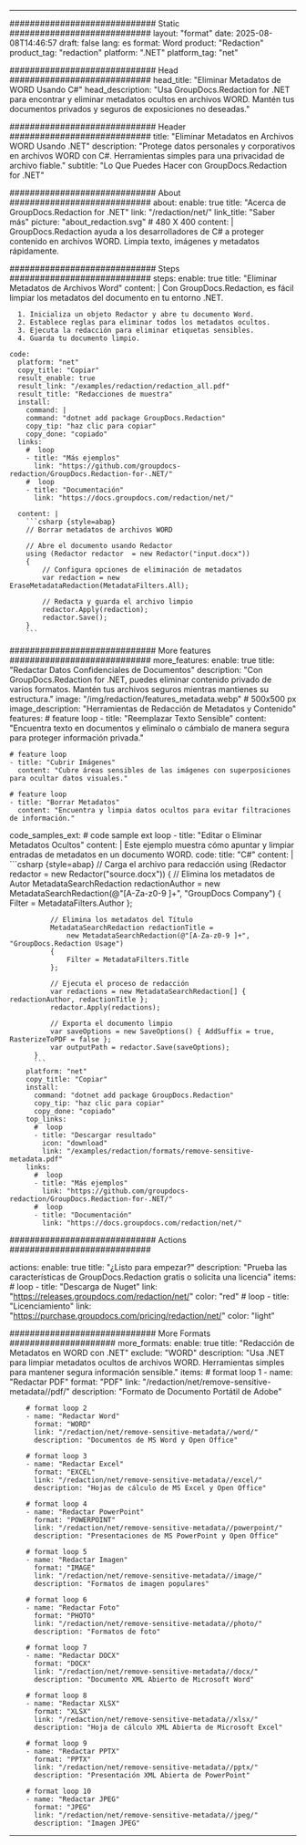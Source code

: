 
---
############################# Static ############################
layout: "format"
date:  2025-08-08T14:46:57
draft: false
lang: es
format: Word
product: "Redaction"
product_tag: "redaction"
platform: ".NET"
platform_tag: "net"

############################# Head ############################
head_title: "Eliminar Metadatos de WORD Usando C#"
head_description: "Usa GroupDocs.Redaction for .NET para encontrar y eliminar metadatos ocultos en archivos WORD. Mantén tus documentos privados y seguros de exposiciones no deseadas."

############################# Header ############################
title: "Eliminar Metadatos en Archivos WORD Usando .NET" 
description: "Protege datos personales y corporativos en archivos WORD con C#. Herramientas simples para una privacidad de archivo fiable."
subtitle: "Lo Que Puedes Hacer con GroupDocs.Redaction for .NET" 

############################# About ############################
about:
    enable: true
    title: "Acerca de GroupDocs.Redaction for .NET"
    link: "/redaction/net/"
    link_title: "Saber más"
    picture: "about_redaction.svg" # 480 X 400
    content: |
       GroupDocs.Redaction ayuda a los desarrolladores de C# a proteger contenido en archivos WORD. Limpia texto, imágenes y metadatos rápidamente.

############################# Steps ############################
steps:
    enable: true
    title: "Eliminar Metadatos de Archivos Word"
    content: |
      Con GroupDocs.Redaction, es fácil limpiar los metadatos del documento en tu entorno .NET.
      
      1. Inicializa un objeto Redactor y abre tu documento Word.
      2. Establece reglas para eliminar todos los metadatos ocultos.
      3. Ejecuta la redacción para eliminar etiquetas sensibles.
      4. Guarda tu documento limpio.
   
    code:
      platform: "net"
      copy_title: "Copiar"
      result_enable: true
      result_link: "/examples/redaction/redaction_all.pdf"
      result_title: "Redacciones de muestra"
      install:
        command: |
        command: "dotnet add package GroupDocs.Redaction"
        copy_tip: "haz clic para copiar"
        copy_done: "copiado"
      links:
        #  loop
        - title: "Más ejemplos"
          link: "https://github.com/groupdocs-redaction/GroupDocs.Redaction-for-.NET/"
        #  loop
        - title: "Documentación"
          link: "https://docs.groupdocs.com/redaction/net/"
          
      content: |
        ```csharp {style=abap}
        // Borrar metadatos de archivos WORD

        // Abre el documento usando Redactor
        using (Redactor redactor  = new Redactor("input.docx"))
        {
            // Configura opciones de eliminación de metadatos
            var redaction = new EraseMetadataRedaction(MetadataFilters.All);
            
            // Redacta y guarda el archivo limpio
            redactor.Apply(redaction);
            redactor.Save();
        }
        ```            


############################# More features ############################
more_features:
  enable: true
  title: "Redactar Datos Confidenciales de Documentos"
  description: "Con GroupDocs.Redaction for .NET, puedes eliminar contenido privado de varios formatos. Mantén tus archivos seguros mientras mantienes su estructura."
  image: "/img/redaction/features_metadata.webp" # 500x500 px
  image_description: "Herramientas de Redacción de Metadatos y Contenido"
  features:
    # feature loop
    - title: "Reemplazar Texto Sensible"
      content: "Encuentra texto en documentos y elimínalo o cámbialo de manera segura para proteger información privada."

    # feature loop
    - title: "Cubrir Imágenes"
      content: "Cubre áreas sensibles de las imágenes con superposiciones para ocultar datos visuales."

    # feature loop
    - title: "Borrar Metadatos"
      content: "Encuentra y limpia datos ocultos para evitar filtraciones de información."
      
  code_samples_ext:
    # code sample ext loop
    - title: "Editar o Eliminar Metadatos Ocultos"
      content: |
        Este ejemplo muestra cómo apuntar y limpiar entradas de metadatos en un documento WORD.
      code:
        title: "C#"
        content: |
          ```csharp {style=abap}
          //  Carga el archivo para redacción
          using (Redactor redactor  = new Redactor("source.docx"))
          {
              // Elimina los metadatos de Autor
              MetadataSearchRedaction redactionAuthor = 
                  new MetadataSearchRedaction(@"[A-Za-z0-9 ]+", "GroupDocs Company")
              {
                  Filter = MetadataFilters.Author
              };

              // Elimina los metadatos del Título
              MetadataSearchRedaction redactionTitle = 
                  new MetadataSearchRedaction(@"[A-Za-z0-9 ]+", "GroupDocs.Redaction Usage")
              {
                  Filter = MetadataFilters.Title
              };

              // Ejecuta el proceso de redacción
              var redactions = new MetadataSearchRedaction[] { redactionAuthor, redactionTitle };
              redactor.Apply(redactions);

              // Exporta el documento limpio
              var saveOptions = new SaveOptions() { AddSuffix = true, RasterizeToPDF = false };
              var outputPath = redactor.Save(saveOptions);
          }
          ```
        platform: "net"
        copy_title: "Copiar"
        install:
          command: "dotnet add package GroupDocs.Redaction"
          copy_tip: "haz clic para copiar"
          copy_done: "copiado"
        top_links:
          #  loop
          - title: "Descargar resultado"
            icon: "download"
            link: "/examples/redaction/formats/remove-sensitive-metadata.pdf"
        links:
          #  loop
          - title: "Más ejemplos"
            link: "https://github.com/groupdocs-redaction/GroupDocs.Redaction-for-.NET/"
          #  loop
          - title: "Documentación"
            link: "https://docs.groupdocs.com/redaction/net/"


############################# Actions ############################

actions:
  enable: true
  title: "¿Listo para empezar?"
  description: "Prueba las características de GroupDocs.Redaction gratis o solicita una licencia"
  items:
    #  loop
    - title: "Descarga de Nuget"
      link: "https://releases.groupdocs.com/redaction/net/"
      color: "red"
        #  loop
    - title: "Licenciamiento"
      link: "https://purchase.groupdocs.com/pricing/redaction/net/"
      color: "light"


############################# More Formats #####################
more_formats:
    enable: true
    title: "Redacción de Metadatos en WORD con .NET"
    exclude: "WORD"
    description: "Usa .NET para limpiar metadatos ocultos de archivos WORD. Herramientas simples para mantener segura información sensible."
    items: 
        # format loop 1
        - name: "Redactar PDF"
          format: "PDF"
          link: "/redaction/net/remove-sensitive-metadata//pdf/"
          description: "Formato de Documento Portátil de Adobe"

        # format loop 2
        - name: "Redactar Word"
          format: "WORD"
          link: "/redaction/net/remove-sensitive-metadata//word/"
          description: "Documentos de MS Word y Open Office"
          
        # format loop 3
        - name: "Redactar Excel"
          format: "EXCEL"
          link: "/redaction/net/remove-sensitive-metadata//excel/"
          description: "Hojas de cálculo de MS Excel y Open Office"

        # format loop 4
        - name: "Redactar PowerPoint"
          format: "POWERPOINT"
          link: "/redaction/net/remove-sensitive-metadata//powerpoint/"
          description: "Presentaciones de MS PowerPoint y Open Office"

        # format loop 5
        - name: "Redactar Imagen"
          format: "IMAGE"
          link: "/redaction/net/remove-sensitive-metadata//image/"
          description: "Formatos de imagen populares"

        # format loop 6
        - name: "Redactar Foto"
          format: "PHOTO"
          link: "/redaction/net/remove-sensitive-metadata//photo/"
          description: "Formatos de foto"

        # format loop 7
        - name: "Redactar DOCX"
          format: "DOCX"
          link: "/redaction/net/remove-sensitive-metadata//docx/"
          description: "Documento XML Abierto de Microsoft Word"
          
        # format loop 8
        - name: "Redactar XLSX"
          format: "XLSX"
          link: "/redaction/net/remove-sensitive-metadata//xlsx/"
          description: "Hoja de cálculo XML Abierta de Microsoft Excel"
          
        # format loop 9
        - name: "Redactar PPTX"
          format: "PPTX"
          link: "/redaction/net/remove-sensitive-metadata//pptx/"
          description: "Presentación XML Abierta de PowerPoint"

        # format loop 10
        - name: "Redactar JPEG"
          format: "JPEG"
          link: "/redaction/net/remove-sensitive-metadata//jpeg/"
          description: "Imagen JPEG"


---